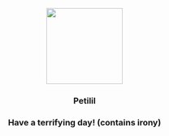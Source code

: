 <p align="center">
    <img src="https://raw.githubusercontent.com/PokeAPI/sprites/master/sprites/pokemon/548.png" width="150" height="150">
</p>
<h3 align="center"> <b>Petilil</b></h3>
<h3 align="center">Have a terrifying day! (contains irony)</h3>
